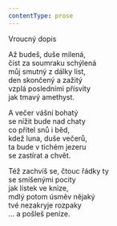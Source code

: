```yaml
---
contentType: prose
---
```


<section>

Vroucný dopis

Až budeš, duše milená,  
číst za soumraku schýlená  
můj smutný z dálky list,  
den skončený a zažitý  
vzplá posledními přísvity  
jak tmavý amethyst.

</section>

<section>

A večer vášní bohatý  
se nížit bude nad chaty  
co přítel snů i běd,  
kdež luna, duše večerů,  
ta bude v tichém jezeru  
se zastírat a chvět.

</section>

<section>

Též zachvíš se, čtouc řádky ty  
se smíšenými pocity  
jak lístek ve knize,  
mdlý potom úsměv nějaký  
tvé nezakryje rozpaky  
… a pošleš peníze.

</section>
